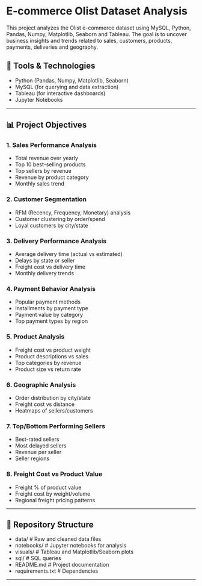 # E-commerce Olist Dataset Analysis

This project analyzes the Olist e-commerce dataset using MySQL, Python, Pandas, Numpy, Matplotlib, Seaborn and Tableau. The goal is to uncover business insights and trends related to sales, customers, products, payments, deliveries and geography.

## 🔧 Tools & Technologies
- Python (Pandas, Numpy, Matplotlib, Seaborn)
- MySQL (for querying and data extraction)
- Tableau (for interactive dashboards)
- Jupyter Notebooks

---

## 📊 Project Objectives

### 1. Sales Performance Analysis
- Total revenue over yearly
- Top 10 best-selling products
- Top sellers by revenue
- Revenue by product category
- Monthly sales trend

### 2. Customer Segmentation
- RFM (Recency, Frequency, Monetary) analysis
- Customer clustering by order/spend
- Loyal customers by city/state

### 3. Delivery Performance Analysis
- Average delivery time (actual vs estimated)
- Delays by state or seller
- Freight cost vs delivery time
- Monthly delivery trends

### 4. Payment Behavior Analysis
- Popular payment methods
- Installments by payment type
- Payment value by category
- Top payment types by region

### 5. Product Analysis
- Freight cost vs product weight
- Product descriptions vs sales
- Top categories by revenue
- Product size vs return rate

### 6. Geographic Analysis
- Order distribution by city/state
- Freight cost vs distance
- Heatmaps of sellers/customers

### 7. Top/Bottom Performing Sellers
- Best-rated sellers
- Most delayed sellers
- Revenue per seller
- Seller regions

### 8. Freight Cost vs Product Value
- Freight % of product value
- Freight cost by weight/volume
- Regional freight pricing patterns

---

## 📁 Repository Structure
- data/ # Raw and cleaned data files
- notebooks/ # Jupyter notebooks for analysis
- visuals/ # Tableau and Matplotlib/Seaborn plots
- sql/ # SQL queries
- README.md # Project documentation
- requirements.txt # Dependencies

---

